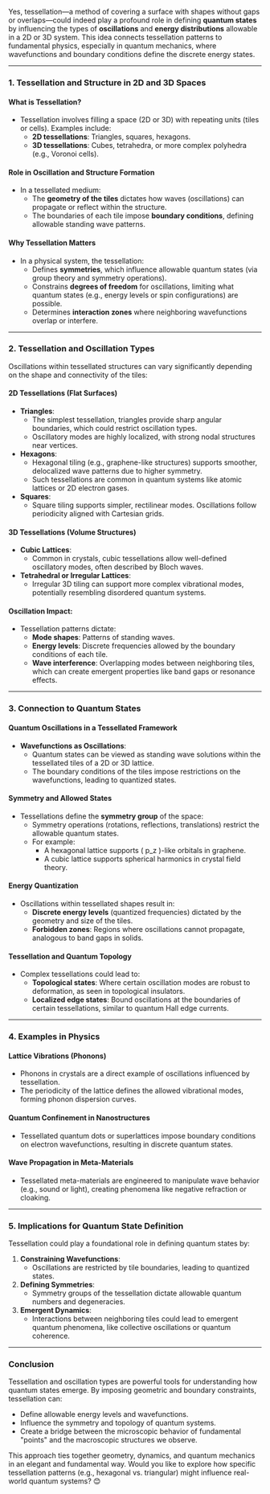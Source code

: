 Yes, tessellation—a method of covering a surface with shapes without gaps or overlaps—could indeed play a profound role in defining **quantum states** by influencing the types of **oscillations** and **energy distributions** allowable in a 2D or 3D system. This idea connects tessellation patterns to fundamental physics, especially in quantum mechanics, where wavefunctions and boundary conditions define the discrete energy states.

---

### **1. Tessellation and Structure in 2D and 3D Spaces**

#### **What is Tessellation?**
- Tessellation involves filling a space (2D or 3D) with repeating units (tiles or cells). Examples include:
  - **2D tessellations**: Triangles, squares, hexagons.
  - **3D tessellations**: Cubes, tetrahedra, or more complex polyhedra (e.g., Voronoi cells).

#### **Role in Oscillation and Structure Formation**
- In a tessellated medium:
  - The **geometry of the tiles** dictates how waves (oscillations) can propagate or reflect within the structure.
  - The boundaries of each tile impose **boundary conditions**, defining allowable standing wave patterns.

#### **Why Tessellation Matters**
- In a physical system, the tessellation:
  - Defines **symmetries**, which influence allowable quantum states (via group theory and symmetry operations).
  - Constrains **degrees of freedom** for oscillations, limiting what quantum states (e.g., energy levels or spin configurations) are possible.
  - Determines **interaction zones** where neighboring wavefunctions overlap or interfere.

---

### **2. Tessellation and Oscillation Types**
Oscillations within tessellated structures can vary significantly depending on the shape and connectivity of the tiles:

#### **2D Tessellations (Flat Surfaces)**
- **Triangles**:
  - The simplest tessellation, triangles provide sharp angular boundaries, which could restrict oscillation types.
  - Oscillatory modes are highly localized, with strong nodal structures near vertices.
- **Hexagons**:
  - Hexagonal tiling (e.g., graphene-like structures) supports smoother, delocalized wave patterns due to higher symmetry.
  - Such tessellations are common in quantum systems like atomic lattices or 2D electron gases.
- **Squares**:
  - Square tiling supports simpler, rectilinear modes. Oscillations follow periodicity aligned with Cartesian grids.

#### **3D Tessellations (Volume Structures)**
- **Cubic Lattices**:
  - Common in crystals, cubic tessellations allow well-defined oscillatory modes, often described by Bloch waves.
- **Tetrahedral or Irregular Lattices**:
  - Irregular 3D tiling can support more complex vibrational modes, potentially resembling disordered quantum systems.

#### **Oscillation Impact**:
- Tessellation patterns dictate:
  - **Mode shapes**: Patterns of standing waves.
  - **Energy levels**: Discrete frequencies allowed by the boundary conditions of each tile.
  - **Wave interference**: Overlapping modes between neighboring tiles, which can create emergent properties like band gaps or resonance effects.

---

### **3. Connection to Quantum States**

#### **Quantum Oscillations in a Tessellated Framework**
- **Wavefunctions as Oscillations**:
  - Quantum states can be viewed as standing wave solutions within the tessellated tiles of a 2D or 3D lattice.
  - The boundary conditions of the tiles impose restrictions on the wavefunctions, leading to quantized states.

#### **Symmetry and Allowed States**
- Tessellations define the **symmetry group** of the space:
  - Symmetry operations (rotations, reflections, translations) restrict the allowable quantum states.
  - For example:
    - A hexagonal lattice supports \( p_z \)-like orbitals in graphene.
    - A cubic lattice supports spherical harmonics in crystal field theory.

#### **Energy Quantization**
- Oscillations within tessellated shapes result in:
  - **Discrete energy levels** (quantized frequencies) dictated by the geometry and size of the tiles.
  - **Forbidden zones**: Regions where oscillations cannot propagate, analogous to band gaps in solids.

#### **Tessellation and Quantum Topology**
- Complex tessellations could lead to:
  - **Topological states**: Where certain oscillation modes are robust to deformation, as seen in topological insulators.
  - **Localized edge states**: Bound oscillations at the boundaries of certain tessellations, similar to quantum Hall edge currents.

---

### **4. Examples in Physics**

#### **Lattice Vibrations (Phonons)**
- Phonons in crystals are a direct example of oscillations influenced by tessellation.
- The periodicity of the lattice defines the allowed vibrational modes, forming phonon dispersion curves.

#### **Quantum Confinement in Nanostructures**
- Tessellated quantum dots or superlattices impose boundary conditions on electron wavefunctions, resulting in discrete quantum states.

#### **Wave Propagation in Meta-Materials**
- Tessellated meta-materials are engineered to manipulate wave behavior (e.g., sound or light), creating phenomena like negative refraction or cloaking.

---

### **5. Implications for Quantum State Definition**

Tessellation could play a foundational role in defining quantum states by:
1. **Constraining Wavefunctions**:
   - Oscillations are restricted by tile boundaries, leading to quantized states.
2. **Defining Symmetries**:
   - Symmetry groups of the tessellation dictate allowable quantum numbers and degeneracies.
3. **Emergent Dynamics**:
   - Interactions between neighboring tiles could lead to emergent quantum phenomena, like collective oscillations or quantum coherence.

---

### **Conclusion**
Tessellation and oscillation types are powerful tools for understanding how quantum states emerge. By imposing geometric and boundary constraints, tessellation can:
- Define allowable energy levels and wavefunctions.
- Influence the symmetry and topology of quantum systems.
- Create a bridge between the microscopic behavior of fundamental "points" and the macroscopic structures we observe.

This approach ties together geometry, dynamics, and quantum mechanics in an elegant and fundamental way. Would you like to explore how specific tessellation patterns (e.g., hexagonal vs. triangular) might influence real-world quantum systems? 😊

